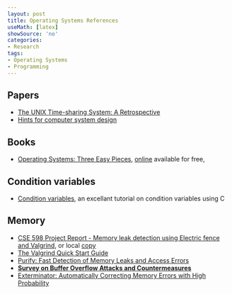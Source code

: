 ```yaml
---
layout: post
title: Operating Systems References
useMath: [latex]
showSource: 'no'
categories:
- Research
tags:
- Operating Systems
- Programming
---
```



## Papers
 - [The UNIX Time-sharing System: A Retrospective][4]
 - [Hints for computer system design][5]

## Books
 - [Operating Systems: Three Easy Pieces][1], [online][3] available for free,


## Condition variables
 - [Condition variables][2], an excellant tutorial on condition variables using C


## Memory
 - [CSE 598 Project Report - Memory leak detection using Electric fence and Valgrind][6], or local [copy][7]
 - [The Valgrind Quick Start Guide][8]
 - [Purify: Fast Detection of Memory Leaks and Access Errors][9]
 - [**Survey on Buffer Overflow Attacks and Countermeasures**][10]
 - [Exterminator: Automatically Correcting Memory Errors with High Probability][11]



[11]: https://people.cs.umass.edu/~emery/pubs/pldi028-novark.pdf
[10]: http://www.nds.rub.de/media/nds/attachments/files/2010/11/Survey.on.Buffer.Overflow.Attacks.and.Countermeasures.pdf
[9]: http://web.stanford.edu/class/cs343/resources/purify.pdf
[8]: http://valgrind.org/docs/manual/quick-start.html#quick-start.intro
[7]: /pdf/os/CSE_598_Memory_leak_detection.pdf
[6]: http://rts.lab.asu.edu/web_438/project_final/CSE_598_Memory_leak_detection.pdf
[5]: /pdf/os/Hints-for-computer-system-design.pdf
[4]: https://www.bell-labs.com/usr/dmr/www/retro.pdf
[3]: http://ejahn.net/files/ostep.pdf
[2]: http://pages.cs.wisc.edu/~remzi/OSTEP/threads-cv.pdf
[1]: http://pages.cs.wisc.edu/~remzi/OSTEP/